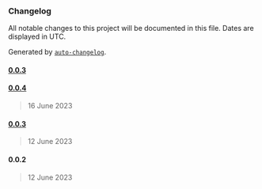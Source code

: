 ### Changelog

All notable changes to this project will be documented in this file. Dates are displayed in UTC.

Generated by [`auto-changelog`](https://github.com/CookPete/auto-changelog).

#### [0.0.3](https://github.com/tigawanna/shadcn-ui-fanedition/compare/0.0.4...0.0.3)

#### [0.0.4](https://github.com/tigawanna/shadcn-ui-fanedition/compare/0.0.3...0.0.4)

> 16 June 2023

#### [0.0.3](https://github.com/tigawanna/shadcn-ui-fanedition/compare/0.0.2...0.0.3)

> 12 June 2023

#### 0.0.2

> 12 June 2023
